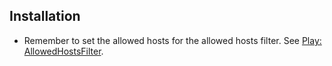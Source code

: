 ## Installation
 * Remember to set the allowed hosts for the allowed hosts filter.
   See [Play: AllowedHostsFilter](https://www.playframework.com/documentation/2.6.x/AllowedHostsFilter).
